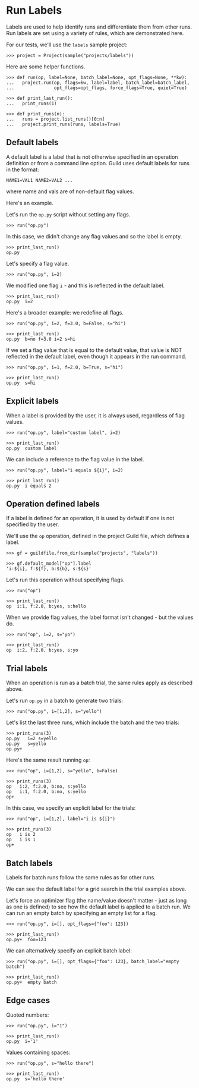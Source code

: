 # Run Labels

Labels are used to help identify runs and differentiate them from
other runs. Run labels are set using a variety of rules, which are
demonstrated here.

For our tests, we'll use the `labels` sample project:

    >>> project = Project(sample("projects/labels"))

Here are some helper functions.

    >>> def run(op, label=None, batch_label=None, opt_flags=None, **kw):
    ...   project.run(op, flags=kw, label=label, batch_label=batch_label,
    ...               opt_flags=opt_flags, force_flags=True, quiet=True)

    >>> def print_last_run():
    ...   print_runs(1)

    >>> def print_runs(n):
    ...   runs = project.list_runs()[0:n]
    ...   project.print_runs(runs, labels=True)

## Default labels

A default label is a label that is not otherwise specified in an
operation definition or from a command line option. Guild uses default
labels for runs in the format:

    NAME1=VAL1 NAME2=VAL2 ...

where name and vals are of non-default flag values.

Here's an example.

Let's run the `op.py` script without setting any flags.

    >>> run("op.py")

In this case, we didn't change any flag values and so the label is
empty.

    >>> print_last_run()
    op.py

Let's specify a flag value.

    >>> run("op.py", i=2)

We modified one flag `i` - and this is reflected in the default label.

    >>> print_last_run()
    op.py  i=2

Here's a broader example: we redefine all flags.

    >>> run("op.py", i=2, f=3.0, b=False, s="hi")

    >>> print_last_run()
    op.py  b=no f=3.0 i=2 s=hi

If we set a flag value that is equal to the default value, that value
is NOT reflected in the default label, even though it appears in the
run command.

    >>> run("op.py", i=1, f=2.0, b=True, s="hi")

    >>> print_last_run()
    op.py  s=hi

## Explicit labels

When a label is provided by the user, it is always used, regardless of
flag values.

    >>> run("op.py", label="custom label", i=2)

    >>> print_last_run()
    op.py  custom label

We can include a reference to the flag value in the label.

    >>> run("op.py", label="i equals ${i}", i=2)

    >>> print_last_run()
    op.py  i equals 2

## Operation defined labels

If a label is defined for an operation, it is used by default if one
is not specified by the user.

We'll use the `op` operation, defined in the project Guild file, which
defines a label.

    >>> gf = guildfile.from_dir(sample("projects", "labels"))

    >>> gf.default_model["op"].label
    'i:${i}, f:${f}, b:${b}, s:${s}'

Let's run this operation without specifying flags.

    >>> run("op")

    >>> print_last_run()
    op  i:1, f:2.0, b:yes, s:hello

When we provide flag values, the label format isn't changed - but the
values do.

    >>> run("op", i=2, s="yo")

    >>> print_last_run()
    op  i:2, f:2.0, b:yes, s:yo

## Trial labels

When an operation is run as a batch trial, the same rules apply as
described above.

Let's run `op.py` in a batch to generate two trials:

    >>> run("op.py", i=[1,2], s="yello")

Let's list the last three runs, which include the batch and the two
trials:

    >>> print_runs(3)
    op.py   i=2 s=yello
    op.py   s=yello
    op.py+

Here's the same result running `op`:

    >>> run("op", i=[1,2], s="yello", b=False)

    >>> print_runs(3)
    op   i:2, f:2.0, b:no, s:yello
    op   i:1, f:2.0, b:no, s:yello
    op+

In this case, we specify an explicit label for the trials:

    >>> run("op", i=[1,2], label="i is ${i}")

    >>> print_runs(3)
    op   i is 2
    op   i is 1
    op+

## Batch labels

Labels for batch runs follow the same rules as for other runs.

We can see the default label for a grid search in the trial examples
above.

Let's force an optimizer flag (the name/value doesn't matter - just as
long as one is defined) to see how the default label is applied to a
batch run. We can run an empty batch by specifying an empty list for a
flag.

    >>> run("op.py", i=[], opt_flags={"foo": 123})

    >>> print_last_run()
    op.py+  foo=123

We can alternatively specify an explicit batch label:

    >>> run("op.py", i=[], opt_flags={"foo": 123}, batch_label="empty batch")

    >>> print_last_run()
    op.py+  empty batch

## Edge cases

Quoted numbers:

    >>> run("op.py", i="1")

    >>> print_last_run()
    op.py  i='1'

Values containing spaces:

    >>> run("op.py", s="hello there")

    >>> print_last_run()
    op.py  s='hello there'
